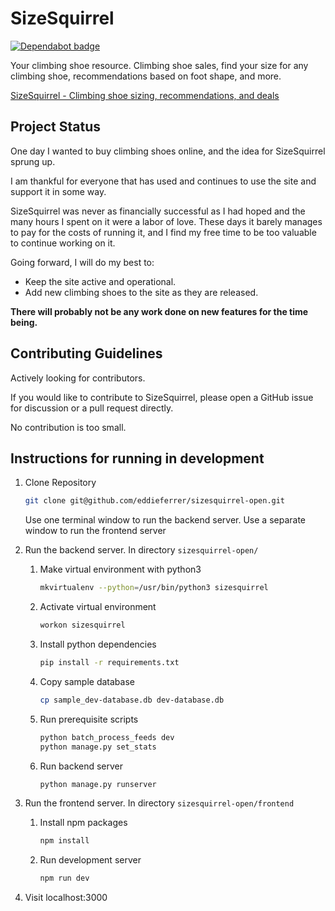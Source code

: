 # SizeSquirrel

[![Dependabot badge](https://flat.badgen.net/dependabot/wbkd/webpack-starter?icon=dependabot)](https://dependabot.com/)

Your climbing shoe resource. Climbing shoe sales, find your size for any climbing shoe, recommendations based on foot shape, and more.

[SizeSquirrel - Climbing shoe sizing, recommendations, and deals](https://sizesquirrel.com)

## Project Status

One day I wanted to buy climbing shoes online, and the idea for SizeSquirrel sprung up.

I am thankful for everyone that has used and continues to use the site and support it in some way.

SizeSquirrel was never as financially successful as I had hoped and the many hours I spent on it were a labor of love. These days it barely manages to pay for the costs of running it, and I find my free time to be too valuable to continue working on it.

Going forward, I will do my best to:

* Keep the site active and operational.
* Add new climbing shoes to the site as they are released.

**There will probably not be any work done on new features for the time being.**

## Contributing Guidelines

Actively looking for contributors.

If you would like to contribute to SizeSquirrel, please open a GitHub issue for discussion or a pull request directly.

No contribution is too small.

## Instructions for running in development

1. Clone Repository

    ```bash
    git clone git@github.com/eddieferrer/sizesquirrel-open.git
    ```

    Use one terminal window to run the backend server. Use a separate window to run the frontend server

2. Run the backend server. In directory `sizesquirrel-open/`

    1. Make virtual environment with python3

        ```bash
        mkvirtualenv --python=/usr/bin/python3 sizesquirrel
        ```

    2. Activate virtual environment

        ```bash
        workon sizesquirrel
        ```

    3. Install python dependencies

        ```bash
        pip install -r requirements.txt
        ```

    4. Copy sample database

        ```bash
        cp sample_dev-database.db dev-database.db
        ```

    5. Run prerequisite scripts

        ```bash
        python batch_process_feeds dev
        python manage.py set_stats
        ```

    6. Run backend server

        ````bash
        python manage.py runserver
        ````

3. Run the frontend server. In directory `sizesquirrel-open/frontend`

    1. Install npm packages

        ```bash
        npm install
        ```

    2. Run development server

        ```bash
        npm run dev
        ```

4. Visit localhost:3000
